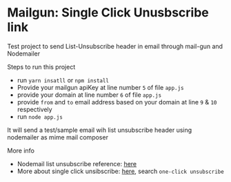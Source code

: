 # Mailgun: Single Click Unusbscribe link 
Test project to send  List-Unsubscribe header in email through mail-gun and Nodemailer

Steps to run this project
- run `yarn insatll` or `npm install`
- Provide your mailgun apiKey at line number `5` of file `app.js`
- provide your domain at line number `6` of file `app.js`
- provide `from` and `to` email address based on your domain at line `9` & `10` respectively
- run `node app.js`  

It will send a test/sample email wih list unsubscribe header using nodemailer as mime mail composer

More info 
- Nodemail list unsubscribe reference: [here](https://nodemailer.com/message/list-headers/) 
- More about single click unsibscribe: [here](https://support.google.com/mail/answer/81126),  search `one-click unsubscribe`
